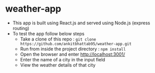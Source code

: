 # weather-app
- This app is built using React.js and served using Node.js (express routing)
- To test the app follow below steps
    -   Take a clone of this repo : `git clone https://github.com/ankitbhattab95/weather-app.git`
    -   Run from inside the project directory : `npm install`
    -   Open the browser and enter [http://localhost:3001/](http://localhost:3001/)
    -   Enter the name of a city in the input field
    -   View the weather details of that city